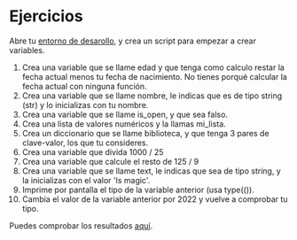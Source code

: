 # Ejercicios

Abre tu [entorno de desarollo](/1_Entorno%20de%20desarrollo/readme.md), y crea un script para empezar a crear variables.

1. Crea una variable que se llame edad y que tenga como calculo restar la fecha actual menos tu fecha de nacimiento. No tienes porqué calcular la fecha actual con ninguna función.
2. Crea una variable que se llame nombre, le indicas que es de tipo string (str) y lo inicializas con tu nombre.
3. Crea una variable que se llame is_open, y que sea falso.
4. Crea una lista de valores numéricos y la llamas mi_lista.
5. Crea un diccionario que se llame biblioteca, y que tenga 3 pares de clave-valor, los que tu consideres.
6. Crea una variable que divida 1000 / 25
7. Crea una variable que calcule el resto de 125 / 9
8. Crea una variable que se llame text, le indicas que sea de tipo string, y la inicializas con el valor 'Is magic'.
9. Imprime por pantalla el tipo de la variable anterior (usa type(()).
10. Cambia el valor de la variable anterior por 2022 y vuelve a comprobar tu tipo.

Puedes comprobar los resultados [aquí](/7_Variables/solucion_variables.py).